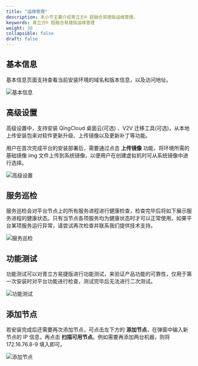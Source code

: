```yaml
---
title: "运维管理"
description: 本小节主要介绍青立方® 超融合易捷版运维管理。 
keywords: 青立方® 超融合易捷版运维管理
weight: 30
collapsible: false
draft: false
---
```






## 基本信息

基本信息页面支持查看当前安装环境的域名和版本信息，以及访问地址。

![基本信息](../../_images/mgt_basic_info.png)

## 高级设置

高级设置中，支持安装 QingCloud 桌面云(可选) 、V2V 迁移工具(可选)，从本地上传安装包来对软件更新升级、上传镜像以及更新补丁等功能。

用户在首次完成平台的安装部署后，需要通过点击 **上传镜像** 功能，将环境所需的基础镜像 img 文件上传到系统镜像，以便用户在创建虚拟机时可从系统镜像中进行选择。

![高级设置](../../_images/mgt_advanced_setup.png)

## 服务巡检

服务巡检会对平台节点上的所有服务进程进行健康检查，检查完毕后将如下展示服务进程的健康状态。只有当节点各项服务均为健康状态时才可以正常使用，如果平台某项服务运行异常，请尝试再次检查并联系我们提供技术支持。

![服务巡检](../../_images/polling.png)

## 功能测试

功能测试可以对青立方易捷版进行功能测试，来验证产品功能的可靠性，仅用于第一次安装时对平台功能进行检查，测试完毕后无法进行二次测试。

![功能测试](../../_images/function_test.png)

## 添加节点

若安装完成后还需要再次添加节点，可点击左下方的 **添加节点**，在弹窗中输入新节点的 IP 信息，再点击 **扫描可用节点**。例如需要再添加两台机器，则将 172.16.76.8-9 填入即可。

![添加节点](../../_images/add_node.png)
